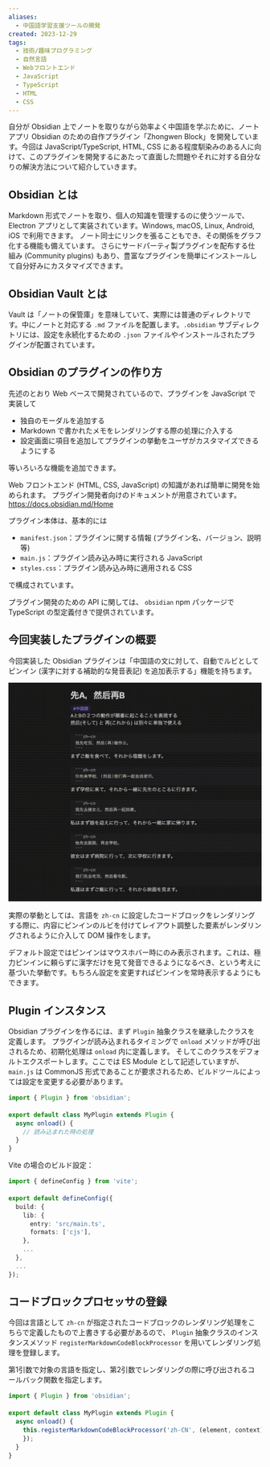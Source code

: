 ```yaml
---
aliases:
  - 中国語学習支援ツールの開発
created: 2023-12-29
tags:
  - 技術/趣味プログラミング
  - 自然言語
  - Webフロントエンド
  - JavaScript
  - TypeScript
  - HTML
  - CSS
---
```

自分が Obsidian 上でノートを取りながら効率よく中国語を学ぶために、ノートアプリ Obsidian のための自作プラグイン「Zhongwen Block」を開発しています。今回は JavaScript/TypeScript, HTML, CSS にある程度馴染みのある人に向けて、このプラグインを開発するにあたって直面した問題やそれに対する自分なりの解決方法について紹介していきます。

## Obsidian とは

Markdown 形式でノートを取り、個人の知識を管理するのに使うツールで、Electron アプリとして実装されています。Windows, macOS, Linux, Android, iOS で利用できます。
ノート同士にリンクを張ることもでき、その関係をグラフ化する機能も備えています。
さらにサードパーティ製プラグインを配布する仕組み (Community plugins) もあり、豊富なプラグインを簡単にインストールして自分好みにカスタマイズできます。

## Obsidian Vault とは

Vault は「ノートの保管庫」を意味していて、実際には普通のディレクトリです。中にノートと対応する `.md` ファイルを配置します。`.obsidian` サブディレクトリには、設定を永続化するための `.json` ファイルやインストールされたプラグインが配置されています。

## Obsidian のプラグインの作り方

先述のとおり Web ベースで開発されているので、プラグインを JavaScript で実装して

- 独自のモーダルを追加する
- Markdown で書かれたメモをレンダリングする際の処理に介入する
- 設定画面に項目を追加してプラグインの挙動をユーザがカスタマイズできるようにする

等いろいろな機能を追加できます。

Web フロントエンド (HTML, CSS, JavaScript) の知識があれば簡単に開発を始められます。
プラグイン開発者向けのドキュメントが用意されています。
https://docs.obsidian.md/Home

プラグイン本体は、基本的には

- `manifest.json`：プラグインに関する情報 (プラグイン名、バージョン、説明等)
- `main.js`：プラグイン読み込み時に実行される JavaScript
- `styles.css`：プラグイン読み込み時に適用される CSS

で構成されています。

プラグイン開発のための API に関しては、 `obsidian` npm パッケージで TypeScript の型定義付きで提供されています。

## 今回実装したプラグインの概要

今回実装した Obsidian プラグインは「中国語の文に対して、自動でルビとしてピンイン (漢字に対する補助的な発音表記) を追加表示する」機能を持ちます。

![画面録画](https://github.com/0918nobita/obsidian-zhongwen-block/blob/main/images/screen-recording.gif?raw=true)

実際の挙動としては、言語を `zh-cn` に設定したコードブロックをレンダリングする際に、内容にピンインのルビを付けてレイアウト調整した要素がレンダリングされるように介入して DOM 操作をします。

デフォルト設定ではピンインはマウスホバー時にのみ表示されます。これは、極力ピンインに頼らずに漢字だけを見て発音できるようになるべき、という考えに基づいた挙動です。もちろん設定を変更すればピンインを常時表示するようにもできます。

## Plugin インスタンス

Obsidian プラグインを作るには、まず `Plugin` 抽象クラスを継承したクラスを定義します。
プラグインが読み込まれるタイミングで `onload` メソッドが呼び出されるため、初期化処理は `onload` 内に定義します。
そしてこのクラスをデフォルトエクスポートします。ここでは ES Module として記述していますが、`main.js` は CommonJS 形式であることが要求されるため、ビルドツールによっては設定を変更する必要があります。

```typescript
import { Plugin } from 'obsidian';

export default class MyPlugin extends Plugin {
  async onload() {
    // 読み込まれた時の処理
  }
}
```

Vite の場合のビルド設定：

```typescript
import { defineConfig } from 'vite';

export default defineConfig({
  build: {
    lib: {
      entry: 'src/main.ts',
      formats: ['cjs'],
    },
    ...
  },
  ...
});
```

## コードブロックプロセッサの登録

今回は言語として `zh-cn` が指定されたコードブロックのレンダリング処理をこちらで定義したもので上書きする必要があるので、 `Plugin` 抽象クラスのインスタンスメソッド `registerMarkdownCodeBlockProcessor` を用いてレンダリング処理を登録します。

第1引数で対象の言語を指定し、第2引数でレンダリングの際に呼び出されるコールバック関数を指定します。

```typescript
import { Plugin } from 'obsidian';

export default class MyPlugin extends Plugin {
  async onload() {
    this.registerMarkdownCodeBlockProcessor('zh-CN', (element, context) => {
    });
  }
}
```
